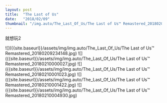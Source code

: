 ```yaml
---
layout: post
title:  "The Last of Us"
date:   "2018/02/09"
thumbnail: "/img.auto/The_Last_Of_Us/The Last of Us™ Remastered_20180209221001.jpg"
---
```

就想玩2

![]({{site.baseurl}}/assets/img/img.auto/The_Last_Of_Us/The Last of Us™ Remastered_20180209234148.jpg)
![]({{site.baseurl}}/assets/img/img.auto/The_Last_Of_Us/The Last of Us™ Remastered_20180210000027.jpg)
![]({{site.baseurl}}/assets/img/img.auto/The_Last_Of_Us/The Last of Us™ Remastered_20180210001023.jpg)
![]({{site.baseurl}}/assets/img/img.auto/The_Last_Of_Us/The Last of Us™ Remastered_20180210001422.jpg)
![]({{site.baseurl}}/assets/img/img.auto/The_Last_Of_Us/The Last of Us™ Remastered_20180210004930.jpg)